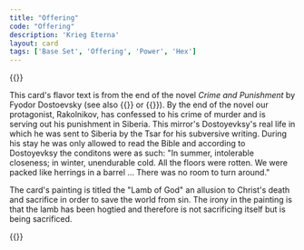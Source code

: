 ```yaml
---
title: "Offering"
code: "Offering"
description: 'Krieg Eterna'
layout: card
tags: ['Base Set', 'Offering', 'Power', 'Hex']
---
```

{{<card-detail-page title="Offering" artwork="Agnus Dei by Francisco de Zurbarán (1640)">}}
<p>
This card's flavor text is from the end of the novel <i>Crime and Punishment</i> by Fyodor Dostoevsky (see also {{<cardlink name="Void">}} or {{<cardlink name="Wrath">}}). By the end of the novel our protagonist, Rakolnikov, has confessed to his crime of murder and is serving out his punishment in Siberia. This mirror's Dostoyevksy's real life in which he was sent to Siberia by the Tsar for his subversive writing. During his stay he was only allowed to read the Bible and according to Dostoyevksy the conditons were as such: "In summer, intolerable closeness; in winter, unendurable cold. All the floors were rotten. We were packed like herrings in a barrel ... There was no room to turn around."
</p>
<p>
The card's painting is titled the "Lamb of God" an allusion to Christ's death and sacrifice in order to save the world from sin. The irony in the painting is that the lamb has been hogtied and therefore is not sacrificing itself but is being sacrificed.
</p>
{{</card-detail-page>}}